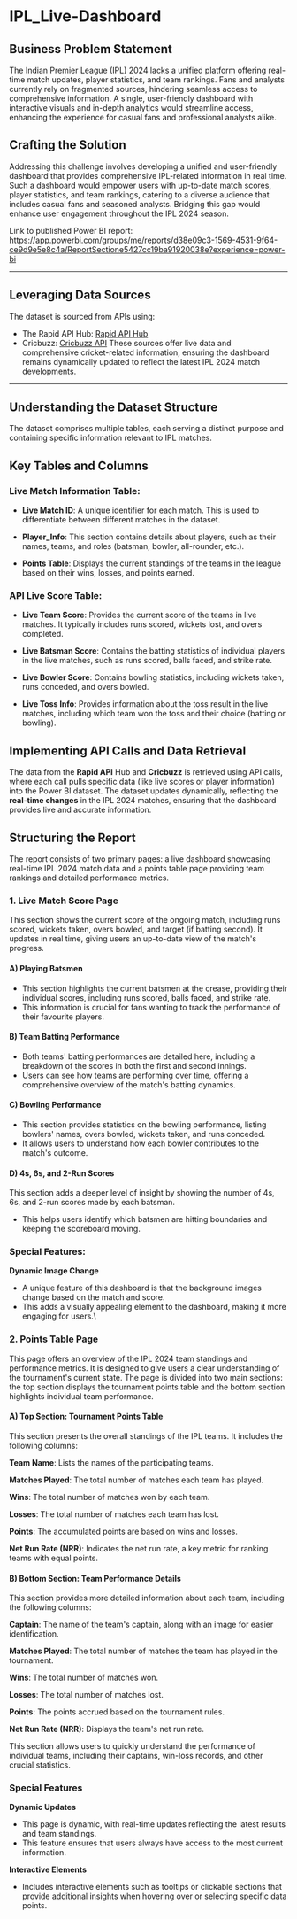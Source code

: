 # IPL_Live-Dashboard

## Business Problem Statement

The Indian Premier League (IPL) 2024 lacks a unified platform offering real-time match updates, player statistics, and team rankings. Fans and analysts currently rely on fragmented sources, hindering seamless access to comprehensive information. A single, user-friendly dashboard with interactive visuals and in-depth analytics would streamline access, enhancing the experience for casual fans and professional analysts alike.


## Crafting the Solution
Addressing this challenge involves developing a unified and user-friendly dashboard that provides comprehensive IPL-related information in real time. Such a dashboard would empower users with up-to-date match scores, player statistics, and team rankings, catering to a diverse audience that includes casual fans and seasoned analysts. Bridging this gap would enhance user engagement throughout the IPL 2024 season.


Link to published Power BI report:  https://app.powerbi.com/groups/me/reports/d38e09c3-1569-4531-9f64-ce9d9e5e8c4a/ReportSectione5427cc19ba91920038e?experience=power-bi

---

## Leveraging Data Sources
The dataset is sourced from APIs using:
- The Rapid API Hub: [Rapid API Hub](https://rapidapi.com/hub)
- Cricbuzz: [Cricbuzz API](https://rapidapi.com/cricketapilive/api/cricbuzz-cricket)
These sources offer live data and comprehensive cricket-related information, ensuring the dashboard remains dynamically updated to reflect the latest IPL 2024 match developments.

---


## Understanding the Dataset Structure
The dataset comprises multiple tables, each serving a distinct purpose and containing specific information relevant to IPL matches.

## Key Tables and Columns
### Live Match Information Table:
- **Live Match ID**: A unique identifier for each match. This is used to differentiate between different matches in the dataset.

- **Player_Info**: This section contains details about players, such as their names, teams, and roles (batsman, bowler, all-rounder, etc.).

- **Points Table**: Displays the current standings of the teams in the league based on their wins, losses, and points earned.

### API Live Score Table:
- **Live Team Score**: Provides the current score of the teams in live matches. It typically includes runs scored, wickets lost, and overs completed.

- **Live Batsman Score**: Contains the batting statistics of individual players in the live matches, such as runs scored, balls faced, and strike rate.

- **Live Bowler Score**: Contains bowling statistics, including wickets taken, runs conceded, and overs bowled.

- **Live Toss Info**: Provides information about the toss result in the live matches, including which team won the toss and their choice (batting or bowling).

## Implementing API Calls and Data Retrieval
The data from the **Rapid API** Hub and **Cricbuzz** is retrieved using API calls, where each call pulls specific data (like live scores or player information) into the Power BI dataset. The dataset updates dynamically, reflecting the **real-time changes** in the IPL 2024 matches, ensuring that the dashboard provides live and accurate information.


## Structuring the Report
The report consists of two primary pages: a live dashboard showcasing real-time IPL 2024 match data and a points table page providing team rankings and detailed performance metrics.

### 1. Live Match Score Page
This section shows the current score of the ongoing match, including runs scored, wickets taken, overs bowled, and target (if batting second). It updates in real time, giving users an up-to-date view of the match's progress.

#### A)    Playing Batsmen

- This section highlights the current batsmen at the crease, providing their individual scores, including runs scored, balls faced, and strike rate.
- This information is crucial for fans wanting to track the performance of their favourite players.

#### B)    Team Batting Performance

- Both teams' batting performances are detailed here, including a breakdown of the scores in both the first and second innings.
- Users can see how teams are performing over time, offering a comprehensive overview of the match's batting dynamics.

#### C)    Bowling Performance

- This section provides statistics on the bowling performance, listing bowlers' names, overs bowled, wickets taken, and runs conceded. 
- It allows users to understand how each bowler contributes to the match's outcome.

#### D)   4s, 6s, and 2-Run Scores

This section adds a deeper level of insight by showing the number of 4s, 6s, and 2-run scores made by each batsman.
- This helps users identify which batsmen are hitting boundaries and keeping the scoreboard moving.

### Special Features:

**Dynamic Image Change**

- A unique feature of this dashboard is that the background images change based on the match and score. 
- This adds a visually appealing element to the dashboard, making it more engaging for users.\


### 2. Points Table Page
This page offers an overview of the IPL 2024 team standings and performance metrics. It is designed to give users a clear understanding of the tournament's current state. The page is divided into two main sections: the top section displays the tournament points table and the bottom section highlights individual team performance.

 #### A)    Top Section: Tournament Points Table

This section presents the overall standings of the IPL teams. It includes the following columns:

**Team Name**: Lists the names of the participating teams.

**Matches Played**: The total number of matches each team has played.

**Wins**: The total number of matches won by each team.

**Losses**: The total number of matches each team has lost.

**Points**: The accumulated points are based on wins and losses.

**Net Run Rate (NRR)**: Indicates the net run rate, a key metric for ranking teams with equal points.


#### B)    Bottom Section: Team Performance Details

This section provides more detailed information about each team, including the following columns:

**Captain**: The name of the team's captain, along with an image for easier identification.

**Matches Played**: The total number of matches the team has played in the tournament.

**Wins**: The total number of matches won.

**Losses**: The total number of matches lost.

**Points**: The points accrued based on the tournament rules.

**Net Run Rate (NRR)**: Displays the team's net run rate.

This section allows users to quickly understand the performance of individual teams, including their captains, win-loss records, and other crucial statistics.


### Special Features

**Dynamic Updates**

- This page is dynamic, with real-time updates reflecting the latest results and team standings. 
- This feature ensures that users always have access to the most current information.

**Interactive Elements**

- Includes interactive elements such as tooltips or clickable sections that provide additional insights when hovering over or selecting specific data points.


 


